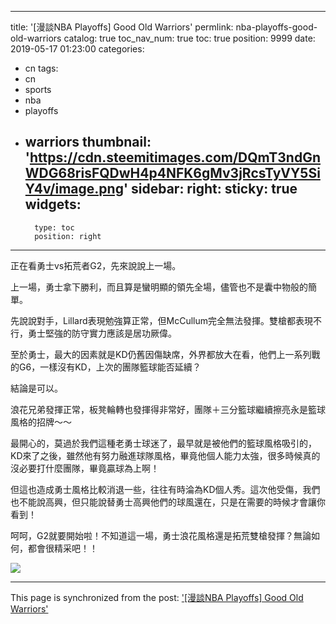 
---
title: '[漫談NBA Playoffs] Good Old Warriors'
permlink: nba-playoffs-good-old-warriors
catalog: true
toc_nav_num: true
toc: true
position: 9999
date: 2019-05-17 01:23:00
categories:
- cn
tags:
- cn
- sports
- nba
- playoffs
- warriors
thumbnail: 'https://cdn.steemitimages.com/DQmT3ndGnWDG68risFQDwH4p4NFK6gMv3jRcsTyVY5SiY4v/image.png'
sidebar:
    right:
        sticky: true
widgets:
    -
        type: toc
        position: right
---


正在看勇士vs拓荒者G2，先來說說上一場。

上一場，勇士拿下勝利，而且算是蠻明顯的領先全場，儘管也不是囊中物般的簡單。

先說說對手，Lillard表現勉強算正常，但McCullum完全無法發揮。雙槍都表現不行，勇士堅強的防守實力應該是居功厥偉。

至於勇士，最大的因素就是KD仍舊因傷缺席，外界都放大在看，他們上一系列戰的G6，一樣沒有KD，上次的團隊籃球能否延續？

結論是可以。

浪花兄弟發揮正常，板凳輪轉也發揮得非常好，團隊＋三分籃球繼續擦亮永是籃球風格的招牌～～

最開心的，莫過於我們這種老勇士球迷了，最早就是被他們的籃球風格吸引的，KD來了之後，雖然他有努力融進球隊風格，畢竟他個人能力太強，很多時候真的沒必要打什麼團隊，畢竟贏球為上啊！

但這也造成勇士風格比較消退一些，往往有時淪為KD個人秀。這次他受傷，我們也不能說高興，但只能說替勇士高興他們的球風還在，只是在需要的時候才會讓你看到！

呵呵，G2就要開始啦！不知道這一場，勇士浪花風格還是拓荒雙槍發揮？無論如何，都會很精采吧！！

![](https://cdn.steemitimages.com/DQmT3ndGnWDG68risFQDwH4p4NFK6gMv3jRcsTyVY5SiY4v/image.png)

- - -

This page is synchronized from the post: ['[漫談NBA Playoffs] Good Old Warriors'](https://steemit.com/@deanliu/nba-playoffs-good-old-warriors)
